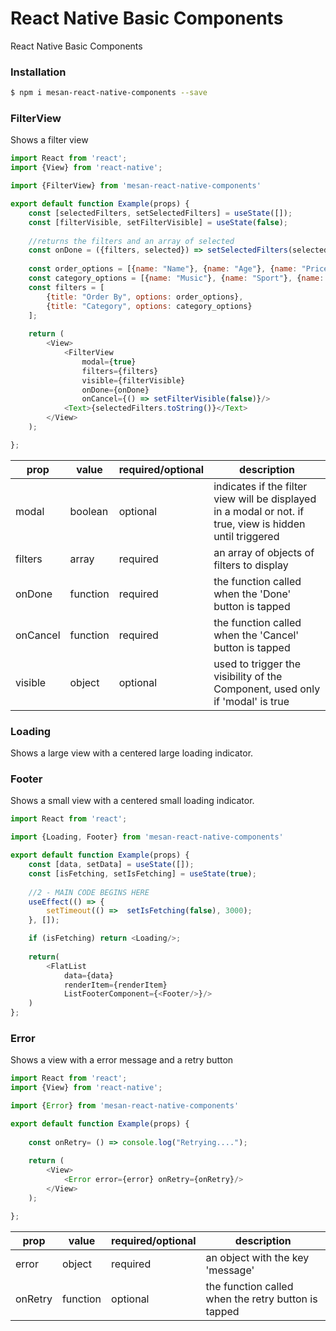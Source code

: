 # React Native Basic Components
React Native Basic Components

### Installation

```bash
$ npm i mesan-react-native-components --save
```

### FilterView
Shows a filter view

```javascript
import React from 'react';
import {View} from 'react-native';

import {FilterView} from 'mesan-react-native-components'

export default function Example(props) {
    const [selectedFilters, setSelectedFilters] = useState([]);
    const [filterVisible, setFilterVisible] = useState(false);
    
    //returns the filters and an array of selected
    const onDone = ({filters, selected}) => setSelectedFilters(selected);
    
    const order_options = [{name: "Name"}, {name: "Age"}, {name: "Price"}];
    const category_options = [{name: "Music"}, {name: "Sport"}, {name: "Theatre"}];
    const filters = [
        {title: "Order By", options: order_options}, 
        {title: "Category", options: category_options}
    ];
    
    return (
        <View>
            <FilterView
                modal={true}
                filters={filters}
                visible={filterVisible}
                onDone={onDone}
                onCancel={() => setFilterVisible(false)}/>
            <Text>{selectedFilters.toString()}</Text>
        </View>
    );

};
```

| prop | value | required/optional | description |
| ---- | ----- | ----------------- | ----------- |
| modal | boolean | optional | indicates if the filter view will be displayed in a modal or not. if true, view is hidden until triggered |
| filters | array | required | an array of objects of filters to display |
| onDone | function | required | the function called when the 'Done' button is tapped |
| onCancel | function | required | the function called when the 'Cancel' button is tapped |
| visible | object | optional | used to trigger the visibility of the Component, used only if 'modal' is true |


### Loading
Shows a large view with a centered large loading indicator.

### Footer
Shows a small view with a centered small loading indicator.

```javascript
import React from 'react';

import {Loading, Footer} from 'mesan-react-native-components'

export default function Example(props) {
    const [data, setData] = useState([]);
    const [isFetching, setIsFetching] = useState(true);
    
    //2 - MAIN CODE BEGINS HERE
    useEffect(() => {
        setTimeout(() =>  setIsFetching(false), 3000);
    }, []);

    if (isFetching) return <Loading/>;
    
    return(
        <FlatList
            data={data}
            renderItem={renderItem}
            ListFooterComponent={<Footer/>}/>
    )
};
```

### Error
Shows a view with a error message and a retry button

```javascript
import React from 'react';
import {View} from 'react-native';

import {Error} from 'mesan-react-native-components'

export default function Example(props) {
    
    const onRetry= () => console.log("Retrying....");
    
    return (
        <View>
            <Error error={error} onRetry={onRetry}/>
        </View>
    );

};
```

| prop | value | required/optional | description |
| ---- | ----- | ----------------- | ----------- |
| error | object | required | an object with the key 'message' |
| onRetry | function | optional | the function called when the retry button is tapped |
